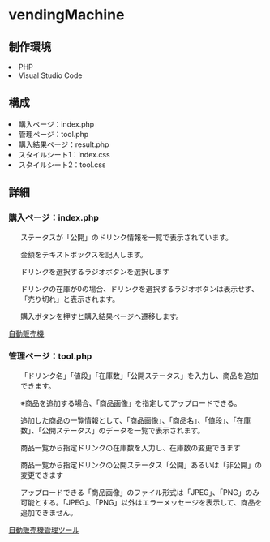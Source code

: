 # vendingMachine

<h2>制作環境</h2>
<li>PHP</li>
<li>Visual Studio Code</li>

<h2>構成</h2>
<li>購入ページ：index.php</li>
<li>管理ページ：tool.php</li>
<li>購入結果ページ：result.php</li>
<li>スタイルシート1：index.css</li>
<li>スタイルシート2：tool.css</li>

<h2>詳細</h2>

<h3>購入ページ：index.php</h3>
<ol>ステータスが「公開」のドリンク情報を一覧で表示されています。</ol>
<ol>金額をテキストボックスを記入します。</ol>
<ol>ドリンクを選択するラジオボタンを選択します</ol>
<ol>ドリンクの在庫が0の場合、ドリンクを選択するラジオボタンは表示せず、「売り切れ」と表示されます。</ol>
<ol>購入ボタンを押すと購入結果ページへ遷移します。</ol>
<p><a href="http://codecamp22349.lesson7.codecamp.jp//php/21/php/index.php" target="_blank">自動販売機</a></p>

<h3>管理ページ：tool.php</h3>
<ol>「ドリンク名」「値段」「在庫数」「公開ステータス」を入力し、商品を追加できます。</ol>
<ol>※商品を追加する場合、「商品画像」を指定してアップロードできる。</ol>
<ol>追加した商品の一覧情報として、「商品画像」、「商品名」、「値段」、「在庫数」、「公開ステータス」のデータを一覧で表示されます。</ol>
<ol>商品一覧から指定ドリンクの在庫数を入力し、在庫数の変更できます</ol>
<ol>商品一覧から指定ドリンクの公開ステータス「公開」あるいは「非公開」の変更できます</ol>
<ol>アップロードできる「商品画像」のファイル形式は「JPEG」、「PNG」のみ可能とする。「JPEG」、「PNG」以外はエラーメッセージを表示して、商品を追加できません。</ol>
<p><a href="http://codecamp22349.lesson7.codecamp.jp//php/21/php/tool.php" target="_blank">自動販売機管理ツール</a></p>

